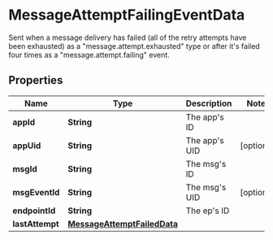 

# MessageAttemptFailingEventData

Sent when a message delivery has failed (all of the retry attempts have been exhausted) as a \"message.attempt.exhausted\" type or after it's failed four times as a \"message.attempt.failing\" event.

## Properties

| Name | Type | Description | Notes |
|------------ | ------------- | ------------- | -------------|
|**appId** | **String** | The app&#39;s ID |  |
|**appUid** | **String** | The app&#39;s UID |  [optional] |
|**msgId** | **String** | The msg&#39;s ID |  |
|**msgEventId** | **String** | The msg&#39;s UID |  [optional] |
|**endpointId** | **String** | The ep&#39;s ID |  |
|**lastAttempt** | [**MessageAttemptFailedData**](MessageAttemptFailedData.md) |  |  |



